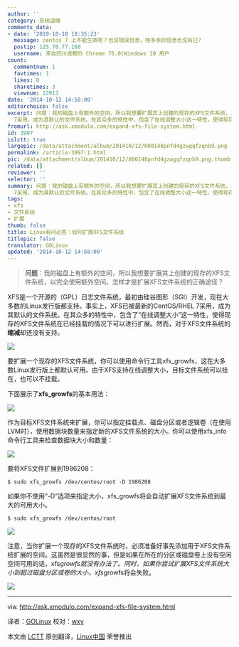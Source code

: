 ```yaml
---
author: ''
category: 系统运维
comments_data:
- date: '2019-10-10 18:35:23'
  message: centos 7 上不能生效呢？也没错误信息，啥多余的信息也没有已?
  postip: 125.70.77.160
  username: 来自四川成都的 Chrome 76.0|Windows 10 用户
count:
  commentnum: 1
  favtimes: 1
  likes: 0
  sharetimes: 3
  viewnum: 22913
date: '2014-10-12 14:58:00'
editorchoice: false
excerpt: 问题：我的磁盘上有额外的空间，所以我想要扩展其上创建的现存的XFS文件系统，以完全使用额外空间。怎样才是扩展XFS文件系统的正确途径？  XFS是一个开源的（GPL）日志文件系统，最初由硅谷图形（SGI）开发，现在大多数的Linux发行版都支持。事实上，XFS已被最新的CentOS/RHEL
  7采用，成为其默认的文件系统。在其众多的特性中，包含了在线调整大小这一特性，使得现存的XFS文件系统在已经挂载的情况下可以进行扩展。然而，对于XFS文件系统的缩减却还没有支持。  要扩展一个现存的XFS文件系统，你可以使用命令行工具xfs_growfs，这在大多数L
fromurl: http://ask.xmodulo.com/expand-xfs-file-system.html
id: 3997
islctt: true
largepic: /data/attachment/album/201410/12/000148pnfd4gzwgqfzqnb9.png
permalink: /article-3997-1.html
pic: /data/attachment/album/201410/12/000148pnfd4gzwgqfzqnb9.png.thumb.jpg
related: []
reviewer: ''
selector: ''
summary: 问题：我的磁盘上有额外的空间，所以我想要扩展其上创建的现存的XFS文件系统，以完全使用额外空间。怎样才是扩展XFS文件系统的正确途径？  XFS是一个开源的（GPL）日志文件系统，最初由硅谷图形（SGI）开发，现在大多数的Linux发行版都支持。事实上，XFS已被最新的CentOS/RHEL
  7采用，成为其默认的文件系统。在其众多的特性中，包含了在线调整大小这一特性，使得现存的XFS文件系统在已经挂载的情况下可以进行扩展。然而，对于XFS文件系统的缩减却还没有支持。  要扩展一个现存的XFS文件系统，你可以使用命令行工具xfs_growfs，这在大多数L
tags:
- xfs
- 文件系统
- 扩展
thumb: false
title: Linux有问必答：如何扩展XFS文件系统
titlepic: false
translator: GOLinux
updated: '2014-10-12 14:58:00'
---
```



> 
> **问题**：我的磁盘上有额外的空间，所以我想要扩展其上创建的现存的XFS文件系统，以完全使用额外空间。怎样才是扩展XFS文件系统的正确途径？
> 
> 
> 


XFS是一个开源的（GPL）日志文件系统，最初由硅谷图形（SGI）开发，现在大多数的Linux发行版都支持。事实上，XFS已被最新的CentOS/RHEL 7采用，成为其默认的文件系统。在其众多的特性中，包含了“在线调整大小”这一特性，使得现存的XFS文件系统在已经挂载的情况下可以进行扩展。然而，对于XFS文件系统的**缩减**却还没有支持。


![](/data/attachment/album/201410/12/000148pnfd4gzwgqfzqnb9.png)


要扩展一个现存的XFS文件系统，你可以使用命令行工具xfs\_growfs，这在大多数Linux发行版上都默认可用。由于XFS支持在线调整大小，目标文件系统可以挂在，也可以不挂载。


下面展示了**xfs\_growfs**的基本用法：


![](/data/attachment/album/201410/11/235933krcf4d6yzfmuz3ct.jpg)


作为目标XFS文件系统来扩展，你可以指定挂载点、磁盘分区或者逻辑卷（在使用LVM时），使用数据块数量来指定新的XFS文件系统的大小。你可以使用xfs\_info命令行工具来检查数据块大小和数量：


![](/data/attachment/album/201410/11/235950xji5ijzu39llz16m.jpg)


要将XFS文件扩展到1986208：



```
$ sudo xfs_growfs /dev/centos/root -D 1986208

```

如果你不使用“-D”选项来指定大小，xfs\_growfs将会自动扩展XFS文件系统到最大的可用大小。



```
$ sudo xfs_growfs /dev/centos/root

```

![](/data/attachment/album/201410/12/000040m1v4ec49wfbohsg4.jpg)


注意，当你扩展一个现存的XFS文件系统时，必须准备好事先添加用于XFS文件系统扩展的空间。这虽然是很显然的事，但是如果在所在的分区或磁盘卷上没有空闲空间可用的话，xfs*growfs就没有办法了。同时，如果你尝试扩展XFS文件系统大小到超过磁盘分区或卷的大小，xfs*growfs将会失败。


![](/data/attachment/album/201410/12/000228t0t80b51ftfz5tu0.jpg)




---


via: <http://ask.xmodulo.com/expand-xfs-file-system.html>


译者：[GOLinux](https://github.com/GOLinux) 校对：[wxy](https://github.com/wxy)


本文由 [LCTT](https://github.com/LCTT/TranslateProject) 原创翻译，[Linux中国](http://linux.cn/) 荣誉推出